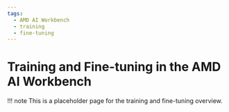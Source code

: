 ```yaml
---
tags:
  - AMD AI Workbench
  - training
  - fine-tuning
---
```


# Training and Fine-tuning in the AMD AI Workbench

!!! note
    This is a placeholder page for the training and fine-tuning overview.
